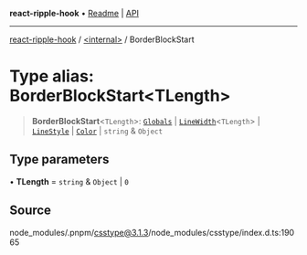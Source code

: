 **react-ripple-hook** • [Readme](../../README.md) \| [API](../../globals.md)

---

[react-ripple-hook](../../README.md) / [\<internal\>](../README.md) / BorderBlockStart

# Type alias: BorderBlockStart\<TLength\>

> **BorderBlockStart**\<`TLength`\>: [`Globals`](Globals.md) \| [`LineWidth`](LineWidth.md)\<`TLength`\> \| [`LineStyle`](LineStyle.md) \| [`Color`](Color-1.md) \| `string` & `Object`

## Type parameters

• **TLength** = `string` & `Object` \| `0`

## Source

node_modules/.pnpm/csstype@3.1.3/node_modules/csstype/index.d.ts:19065

